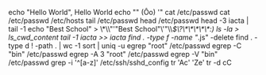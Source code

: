 echo "Hello World", Hello World
echo "\" (Ôo) '"
cat /etc/passwd
cat /etc/passwd /etc/hosts
tail /etc/passwd
head /etc/passwd
head -3 iacta | tail -1
echo "Best School" > \\\*\\\\"'\"Best School\"\\'"\\\\*\$\\\?\\\*\\\*\\\*\\\*\\\*\:\)
ls -la > ls_cwd_content
tail -1 iacta >> iacta
find . -type f -name "*.js" -delete
find . -type d ! -path . | wc -1
sort | uniq -u
egrep "root" /etc/passwd
egrep -C "bin" /etc/passwd
egrep -A 3 "root" /etc/passwd
egrep -V "bin" /etc/passwd
grep -i '^[a-z]' /etc/ssh/sshd_config
tr 'Ac' 'Ze'
tr -d cC
